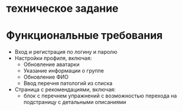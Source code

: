# техническое задание

# Функциональные требования
* Вход и регистрация по логину и паролю
* Настройки профиля, включая:
  * Обновление аватарки
  * Указание информации о группе
  * Обновление ФИО
  * Ввод перечня патологий из списка
* Страница с рекомендациями, включая:
  * блок с перечнем упражнений с возможностью перехода на подстраницу с детальными описаниями
